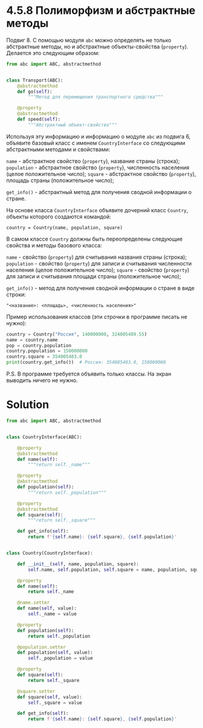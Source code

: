 # 4.5.8 Полиморфизм и абстрактные методы

Подвиг 8. С помощью модуля `abc` можно определять не только абстрактные методы, но и абстрактные
объекты-свойства (`property`). Делается это следующим образом:

```python
from abc import ABC, abstractmethod


class Transport(ABC):
    @abstractmethod
    def go(self):
        """Метод для перемещения транспортного средства"""

    @property
    @abstractmethod
    def speed(self):
        """Абстрактный объект-свойство"""
```

Используя эту информацию и информацию о модуле `abc` из подвига 6, объявите базовый класс с именем `CountryInterface` со
следующими абстрактными методами и свойствами:

`name` - абстрактное свойство (`property`), название страны (строка);
`population` - абстрактное свойство (`property`), численность населения (целое положительное число);
`square` - абстрактное свойство (`property`), площадь страны (положительное число);

`get_info()` - абстрактный метод для получения сводной информации о стране.

На основе класса `CountryInterface` объявите дочерний класс `Country`, объекты которого создаются командой:

```
country = Country(name, population, square)
```

В самом классе `Country` должны быть переопределены следующие свойства и методы базового класса:

`name` - свойство (`property`) для считывания названия страны (строка);
`population` - свойство (`property`) для записи и считывания численности населения (целое положительное число);
`square` - свойство (`property`) для записи и считывания площади страны (положительное число);

`get_info()` - метод для получения сводной информации о стране в виде строки:

```
"<название>: <площадь>, <численность населения>"
```

Пример использования классов (эти строчки в программе писать не нужно):

```python
country = Country("Россия", 140000000, 324005489.55)
name = country.name
pop = country.population
country.population = 150000000
country.square = 354005483.0
print(country.get_info())  # Россия: 354005483.0, 150000000
```

P.S. В программе требуется объявить только классы. На экран выводить ничего не нужно.

# Solution

```python
from abc import ABC, abstractmethod


class CountryInterface(ABC):

    @property
    @abstractmethod
    def name(self):
        """return self._name"""

    @property
    @abstractmethod
    def population(self):
        """return self._population"""

    @property
    @abstractmethod
    def square(self):
        """return self._square"""

    def get_info(self):
        return f'{self.name}: {self.square}, {self.population}'


class Country(CountryInterface):

    def __init__(self, name, population, square):
        self.name, self.population, self.square = name, population, square

    @property
    def name(self):
        return self._name

    @name.setter
    def name(self, value):
        self._name = value

    @property
    def population(self):
        return self._population

    @population.setter
    def population(self, value):
        self._population = value

    @property
    def square(self):
        return self._square

    @square.setter
    def square(self, value):
        self._square = value

    def get_info(self):
        return f'{self.name}: {self.square}, {self.population}'
```